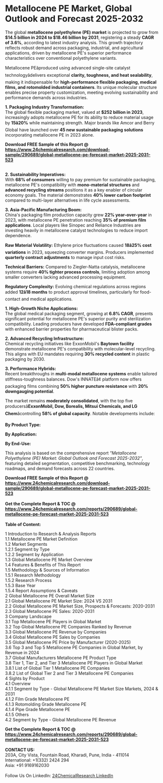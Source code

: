 <h1>Metallocene PE Market, Global Outlook and Forecast 2025-2032</h1><p>The global <strong>metallocene polyethylene (PE) market</strong> is projected to grow from <strong>$14.5 billion in 2024 to $18.46 billion by 2031</strong>, registering a steady <strong>CAGR of 3.6%</strong>, according to latest industry analysis. This growth trajectory reflects robust demand across packaging, industrial, and agricultural applications, driven by metallocene PE's superior performance characteristics over conventional polyethylene variants.</p><p>Metallocene PEâproduced using advanced single-site catalyst technologyâdelivers exceptional <strong>clarity, toughness, and heat sealability</strong>, making it indispensable for <strong>high-performance flexible packaging, medical films, and rotomolded industrial containers</strong>. Its unique molecular structure enables precise property customization, meeting evolving sustainability and performance demands across industries.</p><p><strong>1. Packaging Industry Transformation:</strong><br>
The global flexible packaging market, valued at <strong>$252 billion in 2023</strong>, increasingly adopts metallocene PE for its ability to reduce material usage by <strong>15â20%</strong> while maintaining strength. Major brands like Amcor and Berry Global have launched over <strong>45 new sustainable packaging solutions</strong> incorporating metallocene PE in 2023 alone.</p><div><b>Download FREE Sample of this Report @ 
            <a href="https://www.24chemicalresearch.com/download-sample/290689/global-metallocene-pe-forecast-market-2025-2031-523">
            https://www.24chemicalresearch.com/download-sample/290689/global-metallocene-pe-forecast-market-2025-2031-523</a></b></div><br><p><strong>2. Sustainability Imperatives:</strong><br>
With <strong>68% of consumers</strong> willing to pay premium for sustainable packaging, metallocene PE's compatibility with <strong>mono-material structures</strong> and <strong>advanced recycling streams</strong> positions it as a key enabler of circular economy goals. The material demonstrates <strong>40% lower carbon footprint</strong> compared to multi-layer alternatives in life cycle assessments.</p><p><strong>3. Asia-Pacific Manufacturing Boom:</strong><br>
China's packaging film production capacity grew <strong>22% year-over-year</strong> in 2023, with metallocene PE penetration reaching <strong>35% of premium film applications</strong>. Local players like Sinopec and Reliance Industries are investing heavily in metallocene catalyst technologies to reduce import dependence.</p><p><strong>Raw Material Volatility:</strong> Ethylene price fluctuations caused <strong>18â25% cost variations</strong> in 2023, squeezing converter margins. Producers implemented <strong>quarterly contract adjustments</strong> to manage input cost risks.</p><p><strong>Technical Barriers:</strong> Compared to Ziegler-Natta catalysis, metallocene systems require <strong>40% tighter process controls</strong>, limiting adoption among smaller converters lacking advanced processing equipment.</p><p><strong>Regulatory Complexity:</strong> Evolving chemical regulations across regions added <strong>12â18 months</strong> to product approval timelines, particularly for food-contact and medical applications.</p><p><strong>1. High-Growth Niche Applications:</strong><br>
The global medical packaging segment, growing at <strong>6.8% CAGR</strong>, presents significant potential for metallocene PE's superior purity and sterilization compatibility. Leading producers have developed <strong>FDA-compliant grades</strong> with enhanced barrier properties for pharmaceutical blister packs.</p><p><strong>2. Advanced Recycling Infrastructure:</strong><br>
Chemical recycling initiatives like ExxonMobil's <strong>Baytown facility</strong> demonstrate metallocene PE's compatibility with molecular-level recycling. This aligns with EU mandates requiring <strong>30% recycled content</strong> in plastic packaging by 2030.</p><p><strong>3. Performance Hybrids:</strong><br>
Recent breakthroughs in <strong>multi-modal metallocene systems</strong> enable tailored stiffness-toughness balances. Dow's INNATEâ¢ platform now offers packaging films combining <strong>50% higher puncture resistance</strong> with <strong>20% downgauging potential</strong>.</p><p>The market remains <strong>moderately consolidated</strong>, with the top five producersâ<strong>ExxonMobil, Dow, Borealis, Mitsui Chemicals, and LG Chem</strong>âcontrolling <strong>58% of global capacity</strong>. Notable developments include:</p><p><strong>By Product Type:</strong></p><p><strong>By Application:</strong></p><p><strong>By End-Use:</strong></p><p>This analysis is based on the comprehensive report <em>"Metallocene Polyethylene (PE) Market: Global Outlook and Forecast 2025-2032"</em>, featuring detailed segmentation, competitive benchmarking, technology roadmaps, and demand forecasts across 22 countries.</p><div><b>Download FREE Sample of this Report @ 
            <a href="https://www.24chemicalresearch.com/download-sample/290689/global-metallocene-pe-forecast-market-2025-2031-523">
            https://www.24chemicalresearch.com/download-sample/290689/global-metallocene-pe-forecast-market-2025-2031-523</a></b></div><br><div><b>Get the Complete Report & TOC @ 
            <a href="https://www.24chemicalresearch.com/reports/290689/global-metallocene-pe-forecast-market-2025-2031-523">
            https://www.24chemicalresearch.com/reports/290689/global-metallocene-pe-forecast-market-2025-2031-523</a></b></div><br>
            <b>Table of Content:</b><p>1 Introduction to Research & Analysis Reports<br />
 1.1 Metallocene PE Market Definition<br />
 1.2 Market Segments<br />
 1.2.1 Segment by Type<br />
 1.2.2 Segment by Application<br />
 1.3 Global Metallocene PE Market Overview<br />
 1.4 Features & Benefits of This Report<br />
 1.5 Methodology & Sources of Information<br />
 1.5.1 Research Methodology<br />
 1.5.2 Research Process<br />
 1.5.3 Base Year<br />
 1.5.4 Report Assumptions & Caveats<br />
2 Global Metallocene PE Overall Market Size<br />
 2.1 Global Metallocene PE Market Size: 2024 VS 2031<br />
 2.2 Global Metallocene PE Market Size, Prospects & Forecasts: 2020-2031<br />
 2.3 Global Metallocene PE Sales: 2020-2031<br />
3 Company Landscape<br />
 3.1 Top Metallocene PE Players in Global Market<br />
 3.2 Top Global Metallocene PE Companies Ranked by Revenue<br />
 3.3 Global Metallocene PE Revenue by Companies<br />
 3.4 Global Metallocene PE Sales by Companies<br />
 3.5 Global Metallocene PE Price by Manufacturer (2020-2025)<br />
 3.6 Top 3 and Top 5 Metallocene PE Companies in Global Market, by Revenue in 2024<br />
 3.7 Global Manufacturers Metallocene PE Product Type<br />
 3.8 Tier 1, Tier 2, and Tier 3 Metallocene PE Players in Global Market<br />
 3.8.1 List of Global Tier 1 Metallocene PE Companies<br />
 3.8.2 List of Global Tier 2 and Tier 3 Metallocene PE Companies<br />
4 Sights by Product<br />
 4.1 Overview<br />
 4.1.1 Segment by Type - Global Metallocene PE Market Size Markets, 2024 & 2031<br />
 4.1.2 Film Grade Metallocene PE<br />
 4.1.3 Rotomolding Grade Metallocene PE<br />
 4.1.4 Pipe Grade Metallocene PE<br />
 4.1.5 Others<br />
 4.2 Segment by Type - Global Metallocene PE Revenue </p><div><b>Get the Complete Report & TOC @ 
            <a href="https://www.24chemicalresearch.com/reports/290689/global-metallocene-pe-forecast-market-2025-2031-523">
            https://www.24chemicalresearch.com/reports/290689/global-metallocene-pe-forecast-market-2025-2031-523</a></b></div><br><b>CONTACT US:</b><br>
            203A, City Vista, Fountain Road, Kharadi, Pune, India - 411014<br>
            International: +1(332) 2424 294<br>
            Asia: +91 9169162030 <br><br>
            Follow Us On LinkedIn: <a href="https://www.linkedin.com/company/24chemicalresearch/">24ChemicalResearch LinkedIn</a>